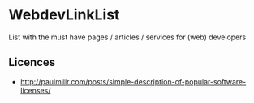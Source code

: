 # WebdevLinkList

List with the must have pages / articles / services for (web) developers

## Licences

- http://paulmillr.com/posts/simple-description-of-popular-software-licenses/

